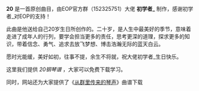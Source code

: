 

**20** 是一首原创曲目，由EOP官方群（152325751）大佬 **初学者_** 制作，感谢初学者_对EOP的支持！

此曲是他送给自己20岁生日所创作的。二十岁，是人生中最美好的季节，意味着走进了成年人的行列，要学会担当更多的责任，思考更深的道理，探求更多的知识，带着信念、勇气、追求去放飞梦想、博击浩瀚无际的蓝天白云。

愿时光能缓，美好如初，往事不提，余生不将就，祝大佬初学者_生日快乐。

这里我们提供 _20钢琴谱_ ，大家可以免费下载学习。

同时，网站还为大家提供了《[从群里传来的琴声](Music-10637-从群里传来的琴声-原创.html "从群里传来的琴声")》曲谱下载

